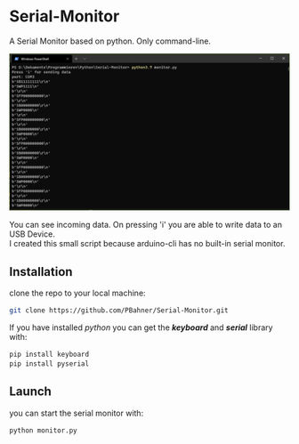 # Serial-Monitor
A Serial Monitor based on python. Only command-line.

![preview](Screenshot.png)

You can see incoming data. On pressing 'i' you are able to write data to an USB Device.\
I created this small script because arduino-cli has no built-in serial monitor.

## Installation
clone the repo to your local machine:
```bash
git clone https://github.com/PBahner/Serial-Monitor.git
```
If you have installed _python_ you can get the ___keyboard___ and ___serial___ library with:
```bash
pip install keyboard
pip install pyserial
```
## Launch
you can start the serial monitor with:
```bash
python monitor.py
```